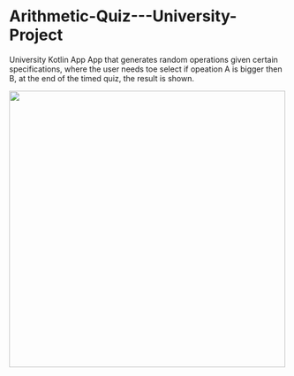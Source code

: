 # Arithmetic-Quiz---University-Project

University Kotlin App
App that generates random operations given certain specifications, where the user needs toe select if opeation A is bigger then B, at the end of the timed quiz, the result is shown.

<img src="https://user-images.githubusercontent.com/46162359/208154341-fc6a6f38-0e36-4939-ac5f-516dcef37e19.mp4" align="left" height="500">
